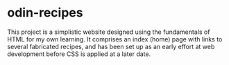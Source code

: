 # odin-recipes
This project is a simplistic website designed using the fundamentals of HTML for my own learning. It comprises an index (home) page with links to several fabricated recipes, and has been set up as an early effort at web development before CSS is applied at a later date.